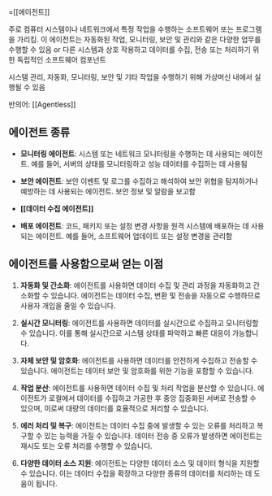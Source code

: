 =[[에이전트]]

주로 컴퓨터 시스템이나 네트워크에서 특정 작업을 수행하는 소프트웨어 또는 프로그램을 가리킴. 이 에이전트는 자동화된 작업, 모니터링, 보안 및 관리와 같은 다양한 업무를 수행할 수 있음
or
다른 시스템과 상호 작용하고 데이터를 수집, 전송 또는 처리하기 위한 독립적인 소프트웨어 컴포넌트

시스템 관리, 자동화, 모니터링, 보안 및 기타 작업을 수행하기 위해 가상머신 내에서 실행될 수 있음

반의어: [[Agentless]]

## 에이전트 종류

- **모니터링 에이전트**: 시스템 또는 네트워크 모니터링을 수행하는 데 사용되는 에이전트. 예를 들어, 서버의 상태를 모니터링하고 성능 데이터를 수집하는 데 사용됨
    
- **보안 에이전트**: 보안 이벤트 및 로그를 수집하고 해석하여 보안 위협을 탐지하거나 예방하는 데 사용되는 에이전트. 보안 정보 및 알람을 보고함
    
- **[[데이터 수집 에이전트]]**
    
- **배포 에이전트**: 코드, 패키지 또는 설정 변경 사항을 원격 시스템에 배포하는 데 사용되는 에이전트. 예를 들어, 소프트웨어 업데이트 또는 설정 변경을 관리함


## 에이전트를 사용함으로써 얻는 이점

1. **자동화 및 간소화**: 에이전트를 사용하면 데이터 수집 및 관리 과정을 자동화하고 간소화할 수 있습니다. 에이전트는 데이터 수집, 변환 및 전송을 자동으로 수행하므로 사용자 개입을 줄일 수 있습니다.
    
2. **실시간 모니터링**: 에이전트를 사용하면 데이터를 실시간으로 수집하고 모니터링할 수 있습니다. 이를 통해 실시간으로 시스템 상태를 파악하고 빠른 대응이 가능합니다.
    
3. **자체 보안 및 암호화**: 에이전트를 사용하면 데이터를 안전하게 수집하고 전송할 수 있습니다. 에이전트는 데이터 보안 및 암호화를 위한 기능을 포함할 수 있습니다.
    
4. **작업 분산**: 에이전트를 사용하면 데이터 수집 및 처리 작업을 분산할 수 있습니다. 에이전트가 로컬에서 데이터를 수집하고 가공한 후 중앙 집중화된 서버로 전송할 수 있으며, 이로써 대량의 데이터를 효율적으로 처리할 수 있습니다.
    
5. **에러 처리 및 복구**: 에이전트는 데이터 수집 중에 발생할 수 있는 오류를 처리하고 복구할 수 있는 능력을 가질 수 있습니다. 데이터 전송 중 오류가 발생하면 에이전트는 재시도 또는 오류 처리를 수행할 수 있습니다.
    
6. **다양한 데이터 소스 지원**: 에이전트는 다양한 데이터 소스 및 데이터 형식을 지원할 수 있습니다. 이는 데이터 수집을 확장하고 다양한 종류의 데이터를 처리하는 데 도움이 됩니다.





